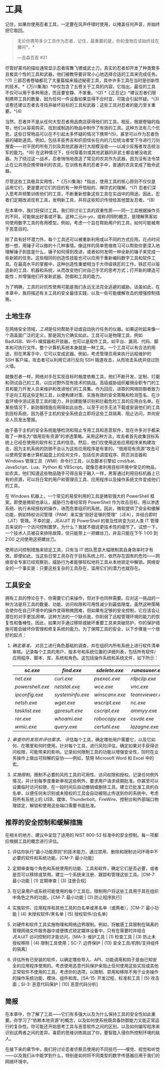 # 工具

记住，如果你使用忍者工具，一定要在风声呼啸时使用，以掩盖任何声音，并始终把它取回。

> 无论你携带多少工具作为忍者，记住，最重要的是，你的食物应该始终挂在腰间*。*
> 
> —吉森百首 #21

尽管好莱坞的描绘通常显示忍者挥舞飞镖或武士刀，真实的忍者却开发了种类繁多且极具个性的工具和武器，他们被教导要非常小心地选择合适的工具来完成任务。^(1) 三部忍者卷轴都花了大量篇幅来描述秘密工具，其中许多工具在当时是创新性的技术。*《万川集海》*中仅包含了五卷关于工具的内容。它指出，最佳的工具不仅可以用于多种用途，而且要安静、不笨重。^(2) *《正忍记》*建议忍者们限制携带工具的数量，因为任何一件设备如果显得不合时宜，可能会引起怀疑。^(3) 该卷还建议忍者去寻找并破坏目标的工具和武器；这些工具对忍者的能力至关重要。^(4)

当然，忍者并不是从任何大型忍者用品商店获得他们的工具。相反，根据卷轴的指导，他们从容易购买、找到或制造的物品中制作了有效的工具。这种方法有几个优势。这些日常物品可以在不引起太多怀疑的情况下携带^(5)，甚至可以作为忍者伪装的辅助道具。例如，包括丰臣秀吉和织田信长在内的几位统治者曾下令进行刀剑搜查——对平民的所有刀剑及其他武器进行大规模没收——以减少反叛者攻击统治军的能力。^(6) 在这种情况下，任何穿着剑或其他武器的非武士都会被没收武器。为了绕过这一战术，忍者悄悄地改造了常见的农具作为武器，因为没有法令禁止在公共场合携带锋利的农具。在训练有素的忍者手中，普通的农具变成了致命武器。

尽管这些工具极具实用性，*《万川集海》*指出，使用工具的核心原则不仅仅是运用它们，更是要对它们的目的有一种开悟般的、禅宗式的理解。^(7) 忍者们深入思考并频繁训练他们的工具，不断重新想象这些工具在实战中的用途。因此，忍者们定期改进现有工具，发明新工具，并将这些知识传授给其他盟友忍者。^(8)

在本章中，我们将探讨工具。我们将讨论工具的双重性质——同一工具根据操作员的不同，可能做出好事或坏事。这种二元*in-yo*，或称*阴阳*的概念，是理解黑客如何使用数字工具的有用模型。例如，考虑一个旨在帮助用户的工具，如何可能被用于恶意目的。

除了具有好坏潜力外，每个工具还可以被重新利用或以不同的方式应用。花点时间想一想，用锤子可以做的十几种事情。像这样的简单思维练习可以帮助你更深入地理解锤子到底是什么，锤子如何得到改进，或者如何发明一种全新的锤子来完成一些新颖的任务。这些相同的创造性技能也可以应用于重新编码数字工具和软件工具。在最高水平的掌握中，这种创造性重塑相当于大师级铁匠的工作。铁匠可以锻造新的工具、机器和系统，从而改变他们对自己手艺的思考方式；打开新的建造可能性；并增强他们开发新武器、防御和工具的能力。

为了明确，工具的对抗性使用可能是我们永远无法完全逃避的威胁。话虽如此，在本章中，我将描述有关工具的安全最佳实践，以及一些可能缓解攻击的增强控制措施。

## 土地生存

在网络安全领域，*工具*是任何帮助手动或自动执行任务的仪器。如果这听起来像一个涵盖面广泛的定义，那是因为它确实如此。工具可以是物理工具，例如 BadUSB、Wi-Fi 嗅探器和开锁器，也可以是软件工具，如平台、漏洞、代码、脚本和可执行文件。整个计算机系统本身就是一种工具。一个工具可以有合法的用途，但在黑客手中，它可以变成武器。例如，考虑管理员用来执行远程维护的 SSH 客户端，攻击者可以利用它进行反向 SSH 隧道攻击，从而攻击系统并绕过防火墙。

就像忍者一样，网络对手在实现目标时极度依赖工具，他们不断开发、定制、打磨和测试自己的工具，以应对野外现有技术的挑战。高级威胁组织雇佣全职专门的工具和能力开发人员来维护和改进他们的工具集。作为回应，进取的网络防御者致力于逆向工程这些定制工具，以便构建对策、实施有效的安全策略和检测签名、在沙盒环境中测试恶意工具的能力，并创建能够识别和拦截危险工具的应用白名单。在某些情况下，新防御措施应用得如此出色，以至于对手无法下载或安装他们的工具到目标系统，因为基于主机的安全系统会立即将这些工具隔离、阻止访问，并向安全人员发出警报。

由于基于主机的安全系统能够检测和阻止专用工具和恶意软件，现在许多对手都采取了一种名为“借用现有资源”的渗透策略。采用这种方法，攻击者首先收集目标系统上已经在使用的软件和工具的信息。然后，他们仅使用这些应用程序来构建攻击，因为主机系统的防御不会认为这些应用程序是有害的。“借用现有资源”攻击可以使用受害者计算机磁盘上的任何文件，包括任务调度程序、网页浏览器和 Windows 管理工具（WMI）命令行工具，以及脚本引擎如 cmd/bat、JavaScript、Lua、Python 和 VBScript。就像忍者利用目标环境中常见的物品，如农具，他们知道这些物品随手可得且易于融入一样，黑客通过利用目标机器上已有的资源，可以将日常的用户和管理员工具、应用程序以及操作系统文件变成他们的工具。

在 Windows 机器上，一个常见的易受利用的工具是微软强大的 PowerShell 框架。即使是微软也承认，威胁行为者经常将 PowerShell 作为攻击目标，用以渗透系统、执行未经授权的操作，进而危害组织的系统。因此，微软提供了安全和缓解功能，例如特权访问管理（PAM）来实施“刚好足够的管理”（JEA），并结合即时（JIT）管理。不幸的是，JEA/JIT 将 PowerShell 的普及性转变为对人类 IT 管理员来说的一个访问控制噩梦。为什么？我就不细说更技术性的细节了。试想一下，一个技术人员被召来排除故障，但只能带上一把螺丝刀，并且只能在下午 1:00 到 2:00 之间使用这把螺丝刀。

使用访问控制措施来锁定工具，只有当 IT 团队愿意大幅限制其自身效率时才有效。即便如此，当这些日常工具存在于目标系统上时，依然存在固有的危险——网络安全专家已经观察到，威胁行为者能够轻松地将工具从本地锁定中解锁。网络安全的一个事实是：只要这些复杂的工具存在，滥用它们的潜力也就存在。

## 工具安全

拥有工具的悖论在于，你需要它们来操作，但对手也同样需要。应对这一挑战的一种方法是将工具的数量、功能、访问权限和可用性减少到最低限度。虽然这种策略会使你在自己环境中的操作变得稍微困难，但如果有足够的安全控制，它应该会让潜在的对手更加*困难*。这种方法的一个缺点是，你削弱了远程管理环境的能力的恢复性和鲁棒性。因此，如果对手通过移除或破坏重要工具来突破防护，你的保护措施可能会破坏你管理和修复系统的能力。为了保障工具的安全，以下步骤是一个很好的起点：

1.  *确定基准。* 对员工进行角色基础的调查，并在组织内所有系统上进行软件清单审核。记录每个工具的用户、版本号和系统位置的详细列表，包括所有软件/应用程序、脚本、库、系统和角色。这包括操作系统和系统文件，如下所示：

    | *sc.exe* | *find.exe* | *sdelete.exe* | *runasuser.exe* |
    | --- | --- | --- | --- |
    | *net.exe* | *curl.exe* | *psexec.exe* | *rdpclip.exe* |
    | *powershell.exe* | *netstat.exe* | *wce.exe* | *vnc.exe* |
    | *ipconfig.exe* | *systeminfo.exe* | *winscanx.exe* | *teamviewer.exe* |
    | *netsh.exe* | *wget.exe* | *wscript.exe* | *nc.exe* |
    | *tasklist.exe* | *gpresult.exe* | *cscript.exe* | *ammyy.exe* |
    | *rar.exe* | *whoami.exe* | *robocopy.exe* | *csvde.exe* |
    | *wmic.exe* | *query.exe* | *certutil.exe* | *lazagne.exe* |

1.  *审查你的发现并评估需求。* 评估每个工具，确定哪些用户需要它，以及它如何、在哪里和何时使用。针对每个工具，进行风险评估，确定如果对手获得访问权限，可能带来的影响。记录如何限制工具的功能以增强安全性，同时在业务操作上做出可辩解的妥协——例如，禁用 Microsoft Word 和 Excel 中的宏。

1.  *实施限制*。限制不必要的风险工具的可用性、访问权限和授权。记录任何例外情况，并计划每季度重新审视这些例外，要求用户请求续期批准。你甚至可以设置临时访问权限，在一段时间后自动撤销或删除工具。建立已批准工具的白名单，以便任何未识别或未授权的工具会自动被阻止传送到你的系统中。考虑将所有系统上的 USB、媒体、Thunderbolt、FireWire、控制台和外部端口物理锁定，解锁和使用这些端口需要书面批准。

## 推荐的安全控制和缓解措施

在相关的地方，建议中呈现了适用的 NIST 800-53 标准中的安全控制。每一项都应根据工具的概念进行评估。

1.  评估你执行“最小功能原则”的技术能力，通过禁用、删除和限制访问环境中不必要的软件和系统功能。[CM-7: 最小功能]

1.  定期审查每个角色和系统使用的功能、工具和软件，确定它们是否必要，或者是否可以移除或禁用。建立一个系统来注册、跟踪和管理这些工具。[CM-7: 最小功能 | (1) 定期审查 | (3) 注册合规]

1.  在记录用户或系统可能使用的每个工具后，限制用户将这些工具用于其在组织中角色之外的功能。[CM-7: 最小功能 | (2) 防止程序执行]

1.  实施软件、应用程序和其他工具的白名单或黑名单（或两者）。[CM-7: 最小功能 | (4) 未授权软件/黑名单 | (5) 授权软件/白名单]

1.  对硬件和软件工具实施物理和网络边界限制。例如，将敏感工具限制在隔离的管理网络文件服务器中或便携式锁定媒体设备中，只有在需要时并结合 JEA/JIT 访问控制时才能访问。[MA-3: 维护工具 | (1) 检查工具 | (3) 防止未授权移除 | (4) 限制工具使用；SC-7: 边界保护 | (13) 安全工具/机制/支持组件的隔离]

1.  评估所有已安装的软件，以确定哪些导入、API、功能调用和钩子是由已知安全的应用程序使用的。考虑使用恶意代码保护来阻止任何使用这些实现或其他正常软件不使用的工具。考虑你的选项，以限制、禁用和移除不用于业务操作的操作系统功能、模块、组件和库。[SA-15: 开发过程、标准和工具 | (5) 攻击面；SI-3: 恶意代码保护 | (10) 恶意代码分析]

## 简报

在本章中，你了解了工具——它们有多强大以及为什么保持工具的安全性如此重要。你学习了“依赖本地资源”的概念，以及如何使系统既具备防御能力又能正常运行的复杂性。你可能还开始思考工具与恶意软件之间的区别，以及如何编写程序来识别这两者之间的差异。毒箭的思维训练挑战了你，要智胜入侵你所控制环境的敌人。

在接下来的章节中，我们将讨论忍者侦察员使用的不同技巧——嗅觉、视觉和听觉——以及我们从中能学到什么，特别是如何将不同类型的数字传感器应用于我们的网络环境中。
